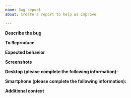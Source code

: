 ```yaml
---
name: Bug report
about: Create a report to help us improve

---
```


**Describe the bug**
<!-- A clear and concise description of what the bug is. -->

**To Reproduce**
<!-- Steps to reproduce the behavior:
1. Go to '...'
2. Click on '....'
3. Scroll down to '....'
4. See error -->

**Expected behavior**
<!-- A clear and concise description of what you expected to happen. -->

**Screenshots**
<!-- If applicable, add screenshots to help explain your problem. -->

**Desktop (please complete the following information):**
 <!-- - OS: [e.g. iOS]
 - Browser [e.g. chrome, safari]
 - Version [e.g. 22] -->

**Smartphone (please complete the following information):**
 <!-- - Device: [e.g. iPhone6]
 - OS: [e.g. iOS8.1]
 - Browser [e.g. stock browser, safari]
 - Version [e.g. 22] -->

**Additional context**
<!-- Add any other context about the problem here. -->
